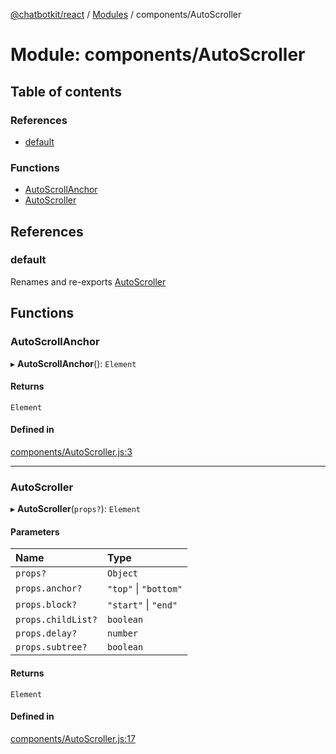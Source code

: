 [@chatbotkit/react](../README.md) / [Modules](../modules.md) / components/AutoScroller

# Module: components/AutoScroller

## Table of contents

### References

- [default](components_AutoScroller.md#default)

### Functions

- [AutoScrollAnchor](components_AutoScroller.md#autoscrollanchor)
- [AutoScroller](components_AutoScroller.md#autoscroller)

## References

### default

Renames and re-exports [AutoScroller](components_AutoScroller.md#autoscroller)

## Functions

### AutoScrollAnchor

▸ **AutoScrollAnchor**(): `Element`

#### Returns

`Element`

#### Defined in

[components/AutoScroller.js:3](https://github.com/chatbotkit/node-sdk/blob/main/packages/react/src/components/AutoScroller.js#L3)

___

### AutoScroller

▸ **AutoScroller**(`props?`): `Element`

#### Parameters

| Name | Type |
| :------ | :------ |
| `props?` | `Object` |
| `props.anchor?` | ``"top"`` \| ``"bottom"`` |
| `props.block?` | ``"start"`` \| ``"end"`` |
| `props.childList?` | `boolean` |
| `props.delay?` | `number` |
| `props.subtree?` | `boolean` |

#### Returns

`Element`

#### Defined in

[components/AutoScroller.js:17](https://github.com/chatbotkit/node-sdk/blob/main/packages/react/src/components/AutoScroller.js#L17)

